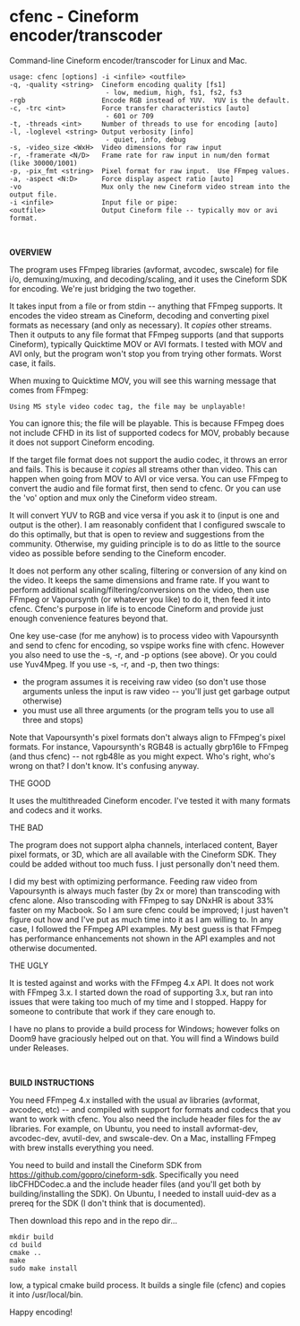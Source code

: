 #  cfenc - Cineform encoder/transcoder

Command-line Cineform encoder/transcoder for Linux and Mac.

```
usage: cfenc [options] -i <infile> <outfile>
-q, -quality <string>  Cineform encoding quality [fs1]
                        - low, medium, high, fs1, fs2, fs3
-rgb                   Encode RGB instead of YUV.  YUV is the default.
-c, -trc <int>         Force transfer characteristics [auto]
                        - 601 or 709
-t, -threads <int>     Number of threads to use for encoding [auto]
-l, -loglevel <string> Output verbosity [info]
                        - quiet, info, debug
-s, -video_size <WxH>  Video dimensions for raw input
-r, -framerate <N/D>   Frame rate for raw input in num/den format (like 30000/1001)
-p, -pix_fmt <string>  Pixel format for raw input.  Use FFmpeg values.
-a, -aspect <N:D>      Force display aspect ratio [auto]
-vo                    Mux only the new Cineform video stream into the output file.
-i <infile>            Input file or pipe:
<outfile>              Output Cineform file -- typically mov or avi format.
```

<br/>

**OVERVIEW**

The program uses FFmpeg libraries (avformat, avcodec, swscale) for file i/o, demuxing/muxing, and decoding/scaling, and it uses the Cineform SDK for encoding.  We're just bridging the two together.

It takes input from a file or from stdin -- anything that FFmpeg supports.  It encodes the video stream as Cineform, decoding and converting pixel formats as necessary (and only as necessary).  It *copies* other streams.  Then it outputs to any file format that FFmpeg supports (and that supports Cineform), typically Quicktime MOV or AVI formats.  I tested with MOV and AVI only, but the program won't stop you from trying other formats.  Worst case, it fails.

When muxing to Quicktime MOV, you will see this warning message that comes from FFmpeg:

`Using MS style video codec tag, the file may be unplayable!`

You can ignore this; the file will be playable.  This is because FFmpeg does not include CFHD in its list of supported codecs for MOV, probably because it does not support Cineform encoding.

If the target file format does not support the audio codec, it throws an error and fails.  This is because it *copies* all streams other than video.  This can happen when going from MOV to AVI or vice versa.  You can use FFmpeg to convert the audio and file format first, then send to cfenc.  Or you can use the 'vo' option and mux only the Cineform video stream.

It will convert YUV to RGB and vice versa if you ask it to (input is one and output is the other).  I am reasonably confident that I configured swscale to do this optimally, but that is open to review and suggestions from the community.  Otherwise, my guiding principle is to do as little to the source video as possible before sending to the Cineform encoder.

It does not perform any other scaling, filtering or conversion of any kind on the video.  It keeps the same dimensions and frame rate.  If you want to perform additional scaling/filtering/conversions on the video, then use FFmpeg or Vapoursynth (or whatever you like) to do it, then feed it into cfenc.  Cfenc's purpose in life is to encode Cineform and provide just enough convenience features beyond that.

One key use-case (for me anyhow) is to process video with Vapoursynth and send to cfenc for encoding, so vspipe works fine with cfenc.  However you also need to use the -s, -r, and -p options (see above).  Or you could use Yuv4Mpeg.  If you use -s, -r, and -p, then two things:
- the program assumes it is receiving raw video (so don't use those arguments unless the input is raw video -- you'll just get garbage output otherwise)
- you must use all three arguments (or the program tells you to use all three and stops)

Note that Vapoursynth's pixel formats don't always align to FFmpeg's pixel formats.  For instance, Vapoursynth's RGB48 is actually gbrp16le to FFmpeg (and thus cfenc) -- not rgb48le as you might expect.  Who's right, who's wrong on that?  I don't know.  It's confusing anyway.

THE GOOD

It uses the multithreaded Cineform encoder.  I've tested it with many formats and codecs and it works.

THE BAD

The program does not support alpha channels, interlaced content, Bayer pixel formats, or 3D, which are all available with the Cineform SDK.  They could be added without too much fuss.  I just personally don't need them.

I did my best with optimizing performance.  Feeding raw video from Vapoursynth is always much faster (by 2x or more) than transcoding with cfenc alone.  Also transcoding with FFmpeg to say DNxHR is about 33% faster on my Macbook.  So I am sure cfenc could be improved; I just haven't figure out how and I've put as much time into it as I am willing to.  In any case, I followed the FFmpeg API examples.  My best guess is that FFmpeg has performance enhancements not shown in the API examples and not otherwise documented.

THE UGLY

It is tested against and works with the FFmpeg 4.x API.  It does not work with FFmpeg 3.x.  I started down the road of supporting 3.x, but ran into issues that were taking too much of my time and I stopped.  Happy for someone to contribute that work if they care enough to.

I have no plans to provide a build process for Windows; however folks on Doom9 have graciously helped out on that.  You will find a Windows build under Releases.

<br/>

**BUILD INSTRUCTIONS**

You need FFmpeg 4.x installed with the usual av libraries (avformat, avcodec, etc) -- and compiled with support for formats and codecs that you want to work with cfenc.  You also need the include header files for the av libraries.  For example, on Ubuntu, you need to install avformat-dev, avcodec-dev, avutil-dev, and swscale-dev.  On a Mac, installing FFmpeg with brew installs everything you need.

You need to build and install the Cineform SDK from https://github.com/gopro/cineform-sdk.  Specifically you need libCFHDCodec.a and the include header files (and you'll get both by building/installing the SDK).  On Ubuntu, I needed to install uuid-dev as a prereq for the SDK (I don't think that is documented).

Then download this repo and in the repo dir...
```
mkdir build
cd build
cmake ..
make
sudo make install
```
Iow, a typical cmake build process.  It builds a single file (cfenc) and copies it into /usr/local/bin.

Happy encoding!
